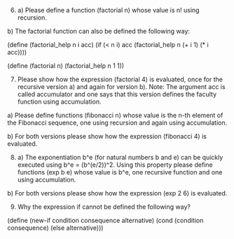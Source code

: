 6. a) Please define a function (factorial n) whose value is n! using recursion.

b) The factorial function can also be defined the following way:

(define (factorial_help n i acc)
(if (< n i)
acc
(factorial_help n (+ i 1) (\* i acc))))

(define (factorial n)
(factorial_help n 1 1))

7. Please show how the expression (factorial 4) is evaluated, once for the recursive version a) and again for version b).
   Note: The argument acc is called accumulator and one says that this version defines the faculty function using accumulation.

a) Please define functions (fibonacci n) whose value is the n-th element of the Fibonacci sequence, one using recursion and again using accumulation.

b) For both versions please show how the expression (fibonacci 4) is evaluated.

8. a) The exponentiation b^e (for natural numbers b and e) can be quickly executed using b^e = (b^(e/2))^2.
   Using this property please define functions (exp b e) whose value is b^e, one recursive function and one using accumulation.

b) For both versions please show how the expression (exp 2 6) is evaluated.

9. Why the expression if cannot be defined the following way?

(define (new-if condition consequence alternative)
(cond (condition consequence)
(else alternative)))
